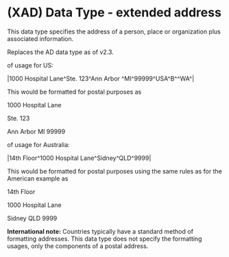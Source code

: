 # (XAD) Data Type - extended address

This data type specifies the address of a person, place or organization plus associated information.

Replaces the AD data type as of v2.3.

of usage for US:

|1000 Hospital Lane\^Ste. 123^Ann Arbor \^MI^99999\^USA^B\^^WA^|

This would be formatted for postal purposes as

1000 Hospital Lane

Ste. 123

Ann Arbor MI 99999

of usage for Australia:

|14th Floor\^1000 Hospital Lane^Sidney\^QLD^9999|

This would be formatted for postal purposes using the same rules as for the American example as

14th Floor

1000 Hospital Lane

Sidney QLD 9999

**International note:** Countries typically have a standard method of formatting addresses. This data type does not specify the formatting usages, only the components of a postal address.
